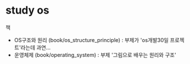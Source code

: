 # study os 
책
- OS구조와 원리 (book/os_structure_principle)
  : 부제가 'os개발30일 프로젝트'라는데 과연...
- 운영체제 (book/operating_system)
  : 부제 '그림으로 배우는 원리와 구조'
 
